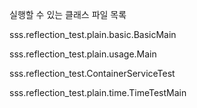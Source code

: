 실행할 수 있는 클래스 파일 목록

sss.reflection_test.plain.basic.BasicMain

sss.reflection_test.plain.usage.Main

sss.reflection_test.ContainerServiceTest

sss.reflection_test.plain.time.TimeTestMain